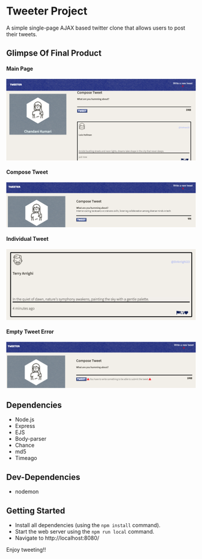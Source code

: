 # Tweeter Project

A simple single-page AJAX based twitter clone that allows users to post their tweets.

## Glimpse Of Final Product

#### Main Page
![Main Page](./public/images/tweeterMain.png)

#### Compose Tweet
![Compose Tweet](./public/images/composeTweet.png)

#### Individual Tweet
![Individual Tweet](./public/images/individualTweet.png)

#### Empty Tweet Error
![Empty Tweet Error](./public/images/emptyTweetError.png)

## Dependencies

- Node.js
- Express
- EJS
- Body-parser
- Chance
- md5
- Timeago

## Dev-Dependencies
- nodemon

## Getting Started

- Install all dependencies (using the `npm install` command).
- Start the web server using the `npm run local` command.
- Navigate to http://localhost:8080/

Enjoy tweeting!!